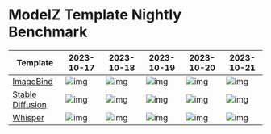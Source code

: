 # ModelZ Template Nightly Benchmark

| Template | 2023-10-17 | 2023-10-18 | 2023-10-19 | 2023-10-20 | 2023-10-21 |
| --- | --- | --- | --- | --- | --- |
| [ImageBind](https://docs.modelz.ai/frameworks/mosec/imagebind) | ![img](https://img.shields.io/badge/status-28s-green) | ![img](https://img.shields.io/badge/status-69s-green) | ![img](https://img.shields.io/badge/status->600s-red) | ![img](https://img.shields.io/badge/status-115s-green) | ![img](https://img.shields.io/badge/status->600s-red) |
| [Stable Diffusion](https://docs.modelz.ai/frameworks/mosec/stable-diffusion) | ![img](https://img.shields.io/badge/status-19s-green) | ![img](https://img.shields.io/badge/status-53s-green) | ![img](https://img.shields.io/badge/status-40s-green) | ![img](https://img.shields.io/badge/status-34s-green) | ![img](https://img.shields.io/badge/status-136s-green) |
| [Whisper](https://docs.modelz.ai/frameworks/mosec/whisper) | ![img](https://img.shields.io/badge/status-13s-green) | ![img](https://img.shields.io/badge/status-13s-green) | ![img](https://img.shields.io/badge/status-77s-green) | ![img](https://img.shields.io/badge/status-30s-green) | ![img](https://img.shields.io/badge/status-36s-green) |
